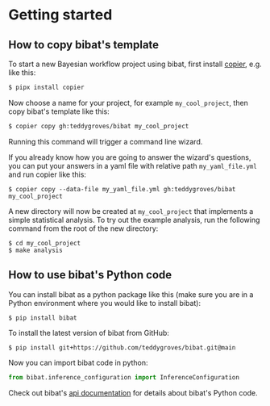 # Getting started

## How to copy bibat's template

To start a new Bayesian workflow project using bibat, first install [copier](https://copier.readthedocs.io/en/stable/), e.g. like this:

```sh
$ pipx install copier
```

Now choose a name for your project, for example `my_cool_project`, then copy
bibat's template like this:

```sh
$ copier copy gh:teddygroves/bibat my_cool_project
```

Running this command will trigger a command line wizard.

If you already know how you are going to answer the wizard's questions, you can
put your answers in a yaml file with relative path `my_yaml_file.yml` and run
copier like this:

```
$ copier copy --data-file my_yaml_file.yml gh:teddygroves/bibat my_cool_project
```

A new directory will now be created at `my_cool_project` that implements a
simple statistical analysis. To try out the example analysis, run the following
command from the root of the new directory:

```
$ cd my_cool_project
$ make analysis
```

## How to use bibat's Python code

You can install bibat as a python package like this (make sure you are in a
Python environment where you would like to install bibat):

```sh
$ pip install bibat
```

To install the latest version of bibat from GitHub:

```
$ pip install git+https://github.com/teddygroves/bibat.git@main
```

Now you can import bibat code in python:

```python
from bibat.inference_configuration import InferenceConfiguration
```

Check out bibat's [api documentation](api.md) for details about bibat's Python
code.
